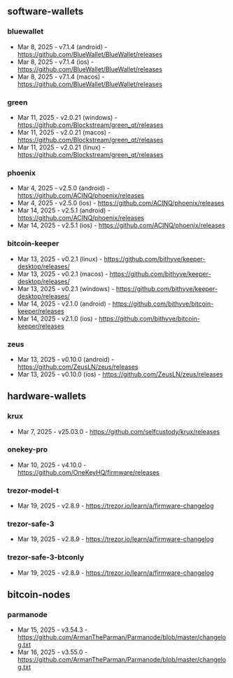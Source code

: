 ## software-wallets
### bluewallet
- Mar 8, 2025 - v7.1.4 (android) - https://github.com/BlueWallet/BlueWallet/releases
- Mar 8, 2025 - v7.1.4 (ios) - https://github.com/BlueWallet/BlueWallet/releases
- Mar 8, 2025 - v7.1.4 (macos) - https://github.com/BlueWallet/BlueWallet/releases
### green
- Mar 11, 2025 - v2.0.21 (windows) - https://github.com/Blockstream/green_qt/releases
- Mar 11, 2025 - v2.0.21 (macos) - https://github.com/Blockstream/green_qt/releases
- Mar 11, 2025 - v2.0.21 (linux) - https://github.com/Blockstream/green_qt/releases
### phoenix
- Mar 4, 2025 - v2.5.0 (android) - https://github.com/ACINQ/phoenix/releases
- Mar 4, 2025 - v2.5.0 (ios) - https://github.com/ACINQ/phoenix/releases
- Mar 14, 2025 - v2.5.1 (android) - https://github.com/ACINQ/phoenix/releases
- Mar 14, 2025 - v2.5.1 (ios) - https://github.com/ACINQ/phoenix/releases

### bitcoin-keeper
- Mar 13, 2025 - v0.2.1 (linux) - https://github.com/bithyve/keeper-desktop/releases/
- Mar 13, 2025 - v0.2.1 (macos) - https://github.com/bithyve/keeper-desktop/releases/
- Mar 13, 2025 - v0.2.1 (windows) - https://github.com/bithyve/keeper-desktop/releases/
- Mar 14, 2025 - v2.1.0 (android) - https://github.com/bithyve/bitcoin-keeper/releases
- Mar 14, 2025 - v2.1.0 (ios) - https://github.com/bithyve/bitcoin-keeper/releases

### zeus
- Mar 13, 2025 - v0.10.0 (android) - https://github.com/ZeusLN/zeus/releases
- Mar 13, 2025 - v0.10.0 (ios) - https://github.com/ZeusLN/zeus/releases

## hardware-wallets
### krux
- Mar 7, 2025 - v25.03.0 - https://github.com/selfcustody/krux/releases
### onekey-pro
- Mar 10, 2025 - v4.10.0 - https://github.com/OneKeyHQ/firmware/releases
### trezor-model-t
- Mar 19, 2025 - v2.8.9 - https://trezor.io/learn/a/firmware-changelog
### trezor-safe-3
- Mar 19, 2025 - v2.8.9 - https://trezor.io/learn/a/firmware-changelog
### trezor-safe-3-btconly
- Mar 19, 2025 - v2.8.9 - https://trezor.io/learn/a/firmware-changelog

## bitcoin-nodes
### parmanode
- Mar 15, 2025 - v3.54.3 - https://github.com/ArmanTheParman/Parmanode/blob/master/changelog.txt
- Mar 16, 2025 - v3.55.0 - https://github.com/ArmanTheParman/Parmanode/blob/master/changelog.txt
